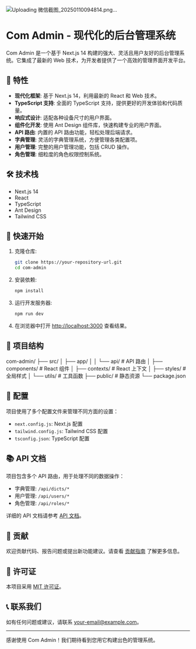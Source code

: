 
![Uploading 微信截图_20250110094814.png…]()


# Com Admin - 现代化的后台管理系统

Com Admin 是一个基于 Next.js 14 构建的强大、灵活且用户友好的后台管理系统。它集成了最新的 Web 技术，为开发者提供了一个高效的管理界面开发平台。

## 🚀 特性

- **现代化框架**: 基于 Next.js 14，利用最新的 React 和 Web 技术。
- **TypeScript 支持**: 全面的 TypeScript 支持，提供更好的开发体验和代码质量。
- **响应式设计**: 适配各种设备尺寸的用户界面。
- **组件化开发**: 使用 Ant Design 组件库，快速构建专业的用户界面。
- **API 路由**: 内置的 API 路由功能，轻松处理后端请求。
- **字典管理**: 灵活的字典管理系统，方便管理各类配置项。
- **用户管理**: 完整的用户管理功能，包括 CRUD 操作。
- **角色管理**: 细粒度的角色权限控制系统。

## 🛠 技术栈

- Next.js 14
- React
- TypeScript
- Ant Design
- Tailwind CSS

## 🚦 快速开始

1. 克隆仓库:
   ```bash
   git clone https://your-repository-url.git
   cd com-admin
   ```

2. 安装依赖:
   ```bash
   npm install
   ```

3. 运行开发服务器:
   ```bash
   npm run dev
   ```

4. 在浏览器中打开 [http://localhost:3000](http://localhost:3000) 查看结果。

## 📁 项目结构
com-admin/
├── src/
│ ├── app/
│ │ └── api/ # API 路由
│ ├── components/ # React 组件
│ ├── contexts/ # React 上下文
│ ├── styles/ # 全局样式
│ └── utils/ # 工具函数
├── public/ # 静态资源
└── package.json

## 🔧 配置

项目使用了多个配置文件来管理不同方面的设置：

- `next.config.js`: Next.js 配置
- `tailwind.config.js`: Tailwind CSS 配置
- `tsconfig.json`: TypeScript 配置

## 📚 API 文档

项目包含多个 API 路由，用于处理不同的数据操作：

- 字典管理: `/api/dicts/*`
- 用户管理: `/api/users/*`
- 角色管理: `/api/roles/*`

详细的 API 文档请参考 [API 文档](link-to-your-api-docs)。

## 🤝 贡献

欢迎贡献代码、报告问题或提出新功能建议。请查看 [贡献指南](link-to-your-contributing-guide) 了解更多信息。

## 📄 许可证

本项目采用 [MIT 许可证](link-to-your-license-file)。

## 📞 联系我们

如有任何问题或建议，请联系 [your-email@example.com](mailto:your-email@example.com)。

---

感谢使用 Com Admin！我们期待看到您用它构建出色的管理系统。
